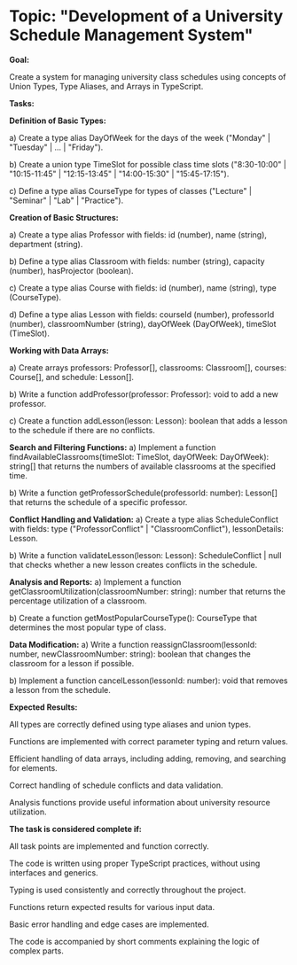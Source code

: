 # Topic: "Development of a University Schedule Management System"

**Goal:**

Create a system for managing university class schedules using concepts of Union Types, Type Aliases, and Arrays in TypeScript.

**Tasks:**

**Definition of Basic Types:**

a) Create a type alias DayOfWeek for the days of the week ("Monday" | "Tuesday" | ... | "Friday").

b) Create a union type TimeSlot for possible class time slots ("8:30-10:00" | "10:15-11:45" | "12:15-13:45" | "14:00-15:30" | "15:45-17:15").

c) Define a type alias CourseType for types of classes ("Lecture" | "Seminar" | "Lab" | "Practice").


**Creation of Basic Structures:**

a) Create a type alias Professor with fields: id (number), name (string), department (string).

b) Define a type alias Classroom with fields: number (string), capacity (number), hasProjector (boolean).

c) Create a type alias Course with fields: id (number), name (string), type (CourseType).

d) Define a type alias Lesson with fields: courseId (number), professorId (number), classroomNumber (string), dayOfWeek (DayOfWeek), timeSlot (TimeSlot).


**Working with Data Arrays:**

a) Create arrays professors: Professor[], classrooms: Classroom[], courses: Course[], and schedule: Lesson[].

b) Write a function addProfessor(professor: Professor): void to add a new professor.

c) Create a function addLesson(lesson: Lesson): boolean that adds a lesson to the schedule if there are no conflicts.


**Search and Filtering Functions:**
a) Implement a function findAvailableClassrooms(timeSlot: TimeSlot, dayOfWeek: DayOfWeek): string[] that returns the numbers of available classrooms at the specified time.

b) Write a function getProfessorSchedule(professorId: number): Lesson[] that returns the schedule of a specific professor.

**Conflict Handling and Validation:**
a) Create a type alias ScheduleConflict with fields: type ("ProfessorConflict" | "ClassroomConflict"), lessonDetails: Lesson.

b) Write a function validateLesson(lesson: Lesson): ScheduleConflict | null that checks whether a new lesson creates conflicts in the schedule.


**Analysis and Reports:**
a) Implement a function getClassroomUtilization(classroomNumber: string): number that returns the percentage utilization of a classroom.

b) Create a function getMostPopularCourseType(): CourseType that determines the most popular type of class.

**Data Modification:**
a) Write a function reassignClassroom(lessonId: number, newClassroomNumber: string): boolean that changes the classroom for a lesson if possible.

b) Implement a function cancelLesson(lessonId: number): void that removes a lesson from the schedule.

**Expected Results:**

All types are correctly defined using type aliases and union types.

Functions are implemented with correct parameter typing and return values.

Efficient handling of data arrays, including adding, removing, and searching for elements.

Correct handling of schedule conflicts and data validation.

Analysis functions provide useful information about university resource utilization.


**The task is considered complete if:**

All task points are implemented and function correctly.

The code is written using proper TypeScript practices, without using interfaces and generics.

Typing is used consistently and correctly throughout the project.

Functions return expected results for various input data.

Basic error handling and edge cases are implemented.

The code is accompanied by short comments explaining the logic of complex parts.

